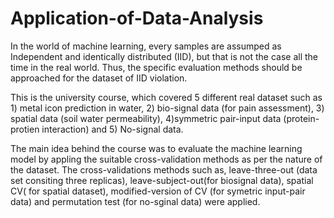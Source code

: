 

# Application-of-Data-Analysis
In the world of  machine learning, every samples  are assumped  as Independent and identically distributed (IID), but that is not the case all the time in the real world. Thus, the specific evaluation methods should be approached for the dataset of  IID violation.

This is the university course, which covered 5 different real dataset such as 1) metal icon prediction in water, 2) bio-signal data (for pain assessment), 3) spatial data (soil water permeability), 4)symmetric pair-input data (protein-protien interaction) and  5) No-signal data. 

The main idea behind the course was to evaluate the machine learning model by appling the suitable cross-validation methods as per the nature of the dataset. The cross-validations methods such as, leave-three-out (data set consiting three replicas), leave-subject-out(for biosignal data), spatial CV( for spatial dataset), modified-version of CV  (for symetric input-pair data) and permutation test (for no-sginal data) were applied.  

